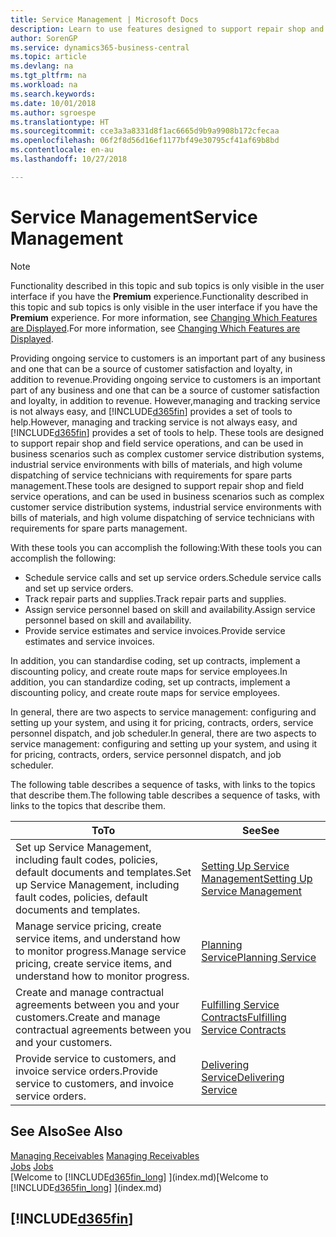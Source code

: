 ```yaml
---
title: Service Management | Microsoft Docs
description: Learn to use features designed to support repair shop and field service operations.
author: SorenGP
ms.service: dynamics365-business-central
ms.topic: article
ms.devlang: na
ms.tgt_pltfrm: na
ms.workload: na
ms.search.keywords: 
ms.date: 10/01/2018
ms.author: sgroespe
ms.translationtype: HT
ms.sourcegitcommit: cce3a3a8331d8f1ac6665d9b9a9908b172cfecaa
ms.openlocfilehash: 06f2f8d56d16ef1177bf49e30795cf41af69b8bd
ms.contentlocale: en-au
ms.lasthandoff: 10/27/2018

---
```

# <a name="service-management"></a><span data-ttu-id="e4c66-103">Service Management</span><span class="sxs-lookup"><span data-stu-id="e4c66-103">Service Management</span></span>
> [!NOTE]
> <span data-ttu-id="e4c66-104">Functionality described in this topic and sub topics is only visible in the user interface if you have the **Premium** experience.</span><span class="sxs-lookup"><span data-stu-id="e4c66-104">Functionality described in this topic and sub topics is only visible in the user interface if you have the **Premium** experience.</span></span> <span data-ttu-id="e4c66-105">For more information, see [Changing Which Features are Displayed](ui-experiences.md).</span><span class="sxs-lookup"><span data-stu-id="e4c66-105">For more information, see [Changing Which Features are Displayed](ui-experiences.md).</span></span>

<span data-ttu-id="e4c66-106">Providing ongoing service to customers is an important part of any business and one that can be a source of customer satisfaction and loyalty, in addition to revenue.</span><span class="sxs-lookup"><span data-stu-id="e4c66-106">Providing ongoing service to customers is an important part of any business and one that can be a source of customer satisfaction and loyalty, in addition to revenue.</span></span> <span data-ttu-id="e4c66-107">However,managing and tracking service is not always easy, and [!INCLUDE[d365fin](includes/d365fin_md.md)] provides a set of tools to help.</span><span class="sxs-lookup"><span data-stu-id="e4c66-107">However, managing and tracking service is not always easy, and [!INCLUDE[d365fin](includes/d365fin_md.md)] provides a set of tools to help.</span></span> <span data-ttu-id="e4c66-108">These tools are designed to support repair shop and field service operations, and can be used in business scenarios such as complex customer service distribution systems, industrial service environments with bills of materials, and high volume dispatching of service technicians with requirements for spare parts management.</span><span class="sxs-lookup"><span data-stu-id="e4c66-108">These tools are designed to support repair shop and field service operations, and can be used in business scenarios such as complex customer service distribution systems, industrial service environments with bills of materials, and high volume dispatching of service technicians with requirements for spare parts management.</span></span>  

 <span data-ttu-id="e4c66-109">With these tools you can accomplish the following:</span><span class="sxs-lookup"><span data-stu-id="e4c66-109">With these tools you can accomplish the following:</span></span>  

* <span data-ttu-id="e4c66-110">Schedule service calls and set up service orders.</span><span class="sxs-lookup"><span data-stu-id="e4c66-110">Schedule service calls and set up service orders.</span></span>  
* <span data-ttu-id="e4c66-111">Track repair parts and supplies.</span><span class="sxs-lookup"><span data-stu-id="e4c66-111">Track repair parts and supplies.</span></span>  
* <span data-ttu-id="e4c66-112">Assign service personnel based on skill and availability.</span><span class="sxs-lookup"><span data-stu-id="e4c66-112">Assign service personnel based on skill and availability.</span></span>  
* <span data-ttu-id="e4c66-113">Provide service estimates and service invoices.</span><span class="sxs-lookup"><span data-stu-id="e4c66-113">Provide service estimates and service invoices.</span></span>  

<span data-ttu-id="e4c66-114">In addition, you can standardise coding, set up contracts, implement a discounting policy, and create route maps for service employees.</span><span class="sxs-lookup"><span data-stu-id="e4c66-114">In addition, you can standardize coding, set up contracts, implement a discounting policy, and create route maps for service employees.</span></span>  

<span data-ttu-id="e4c66-115">In general, there are two aspects to service management: configuring and setting up your system, and using it for pricing, contracts, orders, service personnel dispatch, and job scheduler.</span><span class="sxs-lookup"><span data-stu-id="e4c66-115">In general, there are two aspects to service management: configuring and setting up your system, and using it for pricing, contracts, orders, service personnel dispatch, and job scheduler.</span></span>  

<span data-ttu-id="e4c66-116">The following table describes a sequence of tasks, with links to the topics that describe them.</span><span class="sxs-lookup"><span data-stu-id="e4c66-116">The following table describes a sequence of tasks, with links to the topics that describe them.</span></span>   

|<span data-ttu-id="e4c66-117">**To**</span><span class="sxs-lookup"><span data-stu-id="e4c66-117">**To**</span></span>|<span data-ttu-id="e4c66-118">**See**</span><span class="sxs-lookup"><span data-stu-id="e4c66-118">**See**</span></span>|  
|------------|-------------|  
|<span data-ttu-id="e4c66-119">Set up Service Management, including fault codes, policies, default documents and templates.</span><span class="sxs-lookup"><span data-stu-id="e4c66-119">Set up Service Management, including fault codes, policies, default documents and templates.</span></span>|[<span data-ttu-id="e4c66-120">Setting Up Service Management</span><span class="sxs-lookup"><span data-stu-id="e4c66-120">Setting Up Service Management</span></span>](service-setup-service.md)|  
|<span data-ttu-id="e4c66-121">Manage service pricing, create service items, and understand how to monitor progress.</span><span class="sxs-lookup"><span data-stu-id="e4c66-121">Manage service pricing, create service items, and understand how to monitor progress.</span></span>|[<span data-ttu-id="e4c66-122">Planning Service</span><span class="sxs-lookup"><span data-stu-id="e4c66-122">Planning Service</span></span>](service-plan-service.md)|  
|<span data-ttu-id="e4c66-123">Create and manage contractual agreements between you and your customers.</span><span class="sxs-lookup"><span data-stu-id="e4c66-123">Create and manage contractual agreements between you and your customers.</span></span>|[<span data-ttu-id="e4c66-124">Fulfilling Service Contracts</span><span class="sxs-lookup"><span data-stu-id="e4c66-124">Fulfilling Service Contracts</span></span>](service-fulfill-service-contracts.md)|  
|<span data-ttu-id="e4c66-125">Provide service to customers, and invoice service orders.</span><span class="sxs-lookup"><span data-stu-id="e4c66-125">Provide service to customers, and invoice service orders.</span></span>|[<span data-ttu-id="e4c66-126">Delivering Service</span><span class="sxs-lookup"><span data-stu-id="e4c66-126">Delivering Service</span></span>](service-deliver-service.md)|  

## <a name="see-also"></a><span data-ttu-id="e4c66-127">See Also</span><span class="sxs-lookup"><span data-stu-id="e4c66-127">See Also</span></span>  
<span data-ttu-id="e4c66-128">[Managing Receivables](receivables-manage-receivables.md) </span><span class="sxs-lookup"><span data-stu-id="e4c66-128">[Managing Receivables](receivables-manage-receivables.md) </span></span>  
<span data-ttu-id="e4c66-129">[Jobs](projects-how-create-jobs.md) </span><span class="sxs-lookup"><span data-stu-id="e4c66-129">[Jobs](projects-how-create-jobs.md) </span></span>  
<span data-ttu-id="e4c66-130">[Welcome to [!INCLUDE[d365fin_long](includes/d365fin_long_md.md)] ](index.md)</span><span class="sxs-lookup"><span data-stu-id="e4c66-130">[Welcome to [!INCLUDE[d365fin_long](includes/d365fin_long_md.md)] ](index.md)</span></span>

## [!INCLUDE[d365fin](includes/free_trial_md.md)]  

